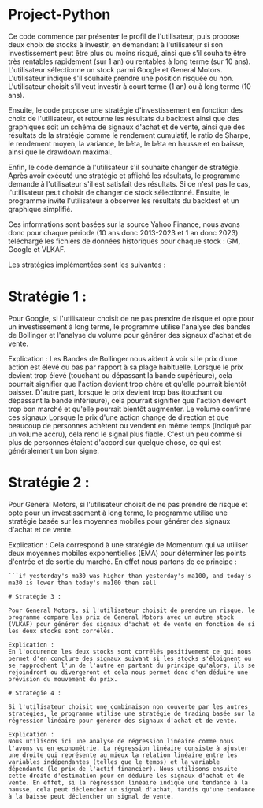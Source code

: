 # Project-Python

Ce code commence par présenter le profil de l'utilisateur, puis propose deux choix de stocks à investir, en demandant à l'utilisateur si son investissement peut être plus ou moins risqué, ainsi que s'il souhaite être très rentables rapidement (sur 1 an) ou rentables à long terme (sur 10 ans).
    L'utilisateur sélectionne un stock parmi Google et General Motors.
    L'utilisateur indique s'il souhaite prendre une position risquée ou non.
    L'utilisateur choisit s'il veut investir à court terme (1 an) ou à long terme (10 ans).

Ensuite, le code propose une stratégie d'investissement en fonction des choix de l'utilisateur, et retourne les résultats du backtest ainsi que des graphiques soit un schéma de signaux d'achat et de vente, ainsi que des résultats de la stratégie comme le rendement cumulatif, le ratio de Sharpe, le rendement moyen, la variance, le bêta, le bêta en hausse et en baisse, ainsi que le drawdown maximal. 

Enfin, le code demande à l'utilisateur s'il souhaite changer de stratégie.
Après avoir exécuté une stratégie et affiché les résultats, le programme demande à l'utilisateur s'il est satisfait des résultats. Si ce n'est pas le cas, l'utilisateur peut choisir de changer de stock sélectionné. Ensuite, le programme invite l'utilisateur à observer les résultats du backtest et un graphique simplifié.

Ces informations sont basées sur la source Yahoo Finance, nous avons donc pour chaque période (10 ans donc 2013-2023 et 1 an donc 2023) téléchargé les fichiers de données historiques pour chaque stock : GM, Google et VLKAF. 

Les stratégies implémentées sont les suivantes :

# Stratégie 1 : 

Pour Google, si l'utilisateur choisit de ne pas prendre de risque et opte pour un investissement à long terme, le programme utilise l'analyse des bandes de Bollinger et l'analyse du volume pour générer des signaux d'achat et de vente.

Explication : 
Les Bandes de Bollinger nous aident à voir si le prix d'une action est élevé ou bas par rapport à sa plage habituelle. Lorsque le prix devient trop élevé (touchant ou dépassant la bande supérieure), cela pourrait signifier que l'action devient trop chère et qu'elle pourrait bientôt baisser. D'autre part, lorsque le prix devient trop bas (touchant ou dépassant la bande inférieure), cela pourrait signifier que l'action devient trop bon marché et qu'elle pourrait bientôt augmenter.
    Le volume confirme ces signaux Lorsque le prix d'une action change de direction et que beaucoup de personnes achètent ou vendent en même temps (indiqué par un volume accru), cela rend le signal plus fiable. C'est un peu comme si plus de personnes étaient d'accord sur quelque chose, ce qui est généralement un bon signe. 

# Stratégie 2 : 

Pour General Motors, si l'utilisateur choisit de ne pas prendre de risque et opte pour un investissement à long terme, le programme utilise une stratégie basée sur les moyennes mobiles pour générer des signaux d'achat et de vente.
    
Explication :
Cela correspond à une stratégie de Momentum qui va utiliser deux moyennes mobiles exponentielles (EMA) pour déterminer les points d'entrée et de sortie du marché. En effet nous partons de ce principe : <br>
```if yesterday's ma30 was lower than yesterday's ma100, and today's ma30 is higher than today's ma100 then buy <br>
```if yesterday's ma30 was higher than yesterday's ma100, and today's ma30 is lower than today's ma100 then sell
    
# Stratégie 3 : 
    
Pour General Motors, si l'utilisateur choisit de prendre un risque, le programme compare les prix de General Motors avec un autre stock (VLKAF) pour générer des signaux d'achat et de vente en fonction de si les deux stocks sont corrélés. 

Explication : 
En l'occurence les deux stocks sont corrélés positivement ce qui nous permet d'en conclure des signaux suivant si les stocks s'éloignent ou se rapprochent l'un de l'autre en partant du principe qu'alors, ils se rejoindront ou divergeront et cela nous permet donc d'en déduire une prévision du mouvement du prix.

# Stratégie 4 : 

Si l'utilisateur choisit une combinaison non couverte par les autres stratégies, le programme utilise une stratégie de trading basée sur la régression linéaire pour générer des signaux d'achat et de vente.

Explication : 
Nous utilisons ici une analyse de régression linéaire comme nous l'avons vu en econométrie. La régression linéaire consiste à ajuster une droite qui représente au mieux la relation linéaire entre les variables indépendantes (telles que le temps) et la variable dépendante (le prix de l'actif financier). Nous utilisons ensuite cette droite d'estimation pour en déduire les signaux d'achat et de vente. En effet, si la régression linéaire indique une tendance à la hausse, cela peut déclencher un signal d'achat, tandis qu'une tendance à la baisse peut déclencher un signal de vente.




